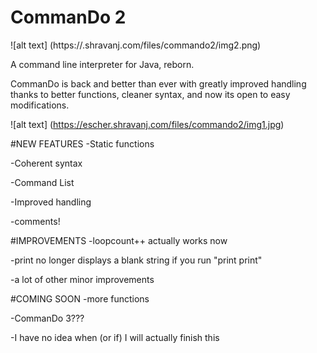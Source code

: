 # CommanDo 2
![alt text] (https://.shravanj.com/files/commando2/img2.png)

A command line interpreter for Java, reborn.

CommanDo is back and better than ever with greatly improved handling thanks to better functions, cleaner syntax, and now its open to easy modifications.

![alt text] (https://escher.shravanj.com/files/commando2/img1.jpg)

#NEW FEATURES
-Static functions

-Coherent syntax

-Command List

-Improved handling

-comments!


#IMPROVEMENTS
-loopcount++ actually works now

-print no longer displays a blank string if you run "print print"

-a lot of other minor improvements

#COMING SOON
-more functions

-CommanDo 3???

-I have no idea when (or if) I will actually finish this





